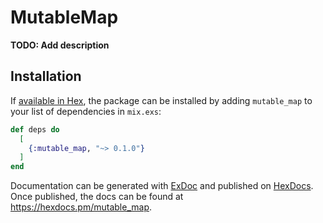 # MutableMap

**TODO: Add description**

## Installation

If [available in Hex](https://hex.pm/docs/publish), the package can be installed
by adding `mutable_map` to your list of dependencies in `mix.exs`:

```elixir
def deps do
  [
    {:mutable_map, "~> 0.1.0"}
  ]
end
```

Documentation can be generated with [ExDoc](https://github.com/elixir-lang/ex_doc)
and published on [HexDocs](https://hexdocs.pm). Once published, the docs can
be found at <https://hexdocs.pm/mutable_map>.

